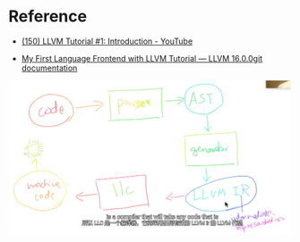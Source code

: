 # Reference

- [(150) LLVM Tutorial #1: Introduction - YouTube](https://www.youtube.com/watch?v=DWHDjVI5juo&list=PLSq9OFrD2Q3ChEc_ejnBcO5u9JeT0ufkg&index=3)

- [My First Language Frontend with LLVM Tutorial — LLVM 16.0.0git documentation](https://llvm.org/docs/tutorial/MyFirstLanguageFrontend/index.html)



![image-20221105185545648](Readme.assets/image-20221105185545648.png)